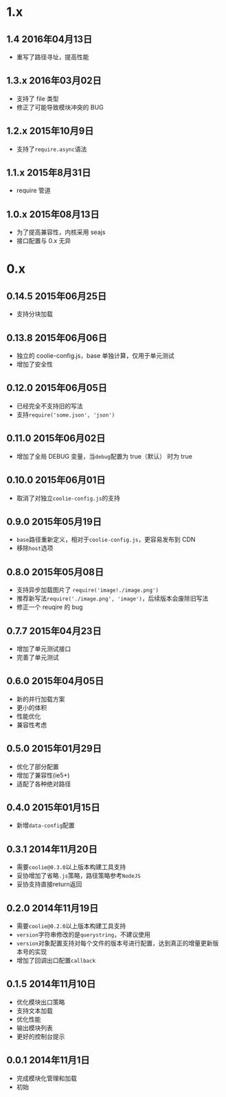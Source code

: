 # 1.x
## 1.4 2016年04月13日
- 重写了路径寻址，提高性能


## 1.3.x 2016年03月02日
- 支持了 file 类型
- 修正了可能导致模块冲突的 BUG

## 1.2.x 2015年10月9日
- 支持了`require.async`语法

## 1.1.x 2015年8月31日
- require 管道

## 1.0.x 2015年08月13日
- 为了提高兼容性，内核采用 seajs
- 接口配置与 0.x 无异


# 0.x
## 0.14.5 2015年06月25日
- 支持分块加载

## 0.13.8 2015年06月06日
- 独立的 coolie-config.js，base 单独计算，仅用于单元测试
- 增加了安全性


## 0.12.0 2015年06月05日
- 已经完全不支持旧的写法
- 支持`require('some.json', 'json')`


## 0.11.0 2015年06月02日
- 增加了全局 DEBUG 变量，当`debug`配置为 true（默认） 时为 true


## 0.10.0 2015年06月01日
- 取消了对独立`coolie-config.js`的支持


## 0.9.0 2015年05月19日
- `base`路径重新定义，相对于`coolie-config.js`，更容易发布到 CDN
- 移除`host`选项


## 0.8.0 2015年05月08日
- 支持异步加载图片了 `require('image!./image.png')`
- 推荐新写法`require('./image.png', 'image')`，后续版本会废除旧写法
- 修正一个 reuqire 的 bug


## 0.7.7 2015年04月23日
- 增加了单元测试接口
- 完善了单元测试


## 0.6.0 2015年04月05日
- 新的并行加载方案
- 更小的体积
- 性能优化
- 兼容性考虑


## 0.5.0 2015年01月29日
- 优化了部分配置
- 增加了兼容性(ie5+)
- 适配了各种绝对路径


## 0.4.0 2015年01月15日
- 新增`data-config`配置


## 0.3.1 2014年11月20日
- 需要`coolie@0.3.0`以上版本构建工具支持
- 妥协增加了省略`.js`策略，路径策略参考`NodeJS`
- 妥协支持直接return返回


## 0.2.0 2014年11月19日
- 需要`coolie@0.2.0`以上版本构建工具支持
- `version`字符串修改的是`querystring`，不建议使用
- `version`对象配置支持对每个文件的版本号进行配置，达到真正的增量更新版本号的实现
- 增加了回调出口配置`callback`


## 0.1.5 2014年11月10日
- 优化模块出口策略
- 支持文本加载
- 优化性能
- 输出模块列表
- 更好的控制台提示


## 0.0.1  2014年11月1日
- 完成模块化管理和加载
- 初始




